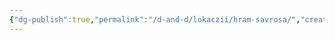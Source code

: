 ```yaml
---
{"dg-publish":true,"permalink":"/d-and-d/lokaczii/hram-savrosa/","created":"2023-12-18T09:41:28.000+04:00","updated":"2023-12-26T15:49:00.333+04:00"}
---
```


